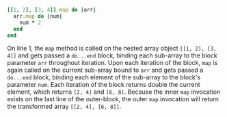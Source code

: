 ```ruby
[[1, 2], [3, 4]].map do |arr|
  arr.map do |num|
    num * 2
  end
end
```
On line 1, the `map` method is called on the nested array object `[[1, 2], [3, 4]]` and gets passed a `do...end` block, binding each sub-array to the block parameter `arr` throughout iteration. Upon each iteration of the block, `map` is again called on the current sub-array bound to `arr` and gets passed a `do...end` block, binding each element of the sub-array to the block's parameter `num`. Each iteration of the block returns double the current element, which returns `[2, 4]` and `[6, 8]`. Because the inner `map` invocation exists on the last line of the outer-block, the outer `map` invocation will return the transformed array `[[2, 4], [6, 8]]`.